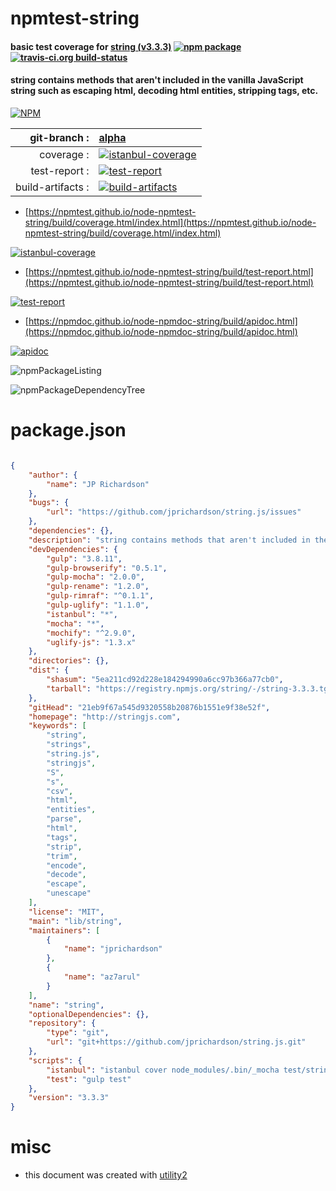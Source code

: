 # npmtest-string

#### basic test coverage for  [string (v3.3.3)](http://stringjs.com)  [![npm package](https://img.shields.io/npm/v/npmtest-string.svg?style=flat-square)](https://www.npmjs.org/package/npmtest-string) [![travis-ci.org build-status](https://api.travis-ci.org/npmtest/node-npmtest-string.svg)](https://travis-ci.org/npmtest/node-npmtest-string)

#### string contains methods that aren't included in the vanilla JavaScript string such as escaping html, decoding html entities, stripping tags, etc.

[![NPM](https://nodei.co/npm/string.png?downloads=true&downloadRank=true&stars=true)](https://www.npmjs.com/package/string)

| git-branch : | [alpha](https://github.com/npmtest/node-npmtest-string/tree/alpha)|
|--:|:--|
| coverage : | [![istanbul-coverage](https://npmtest.github.io/node-npmtest-string/build/coverage.badge.svg)](https://npmtest.github.io/node-npmtest-string/build/coverage.html/index.html)|
| test-report : | [![test-report](https://npmtest.github.io/node-npmtest-string/build/test-report.badge.svg)](https://npmtest.github.io/node-npmtest-string/build/test-report.html)|
| build-artifacts : | [![build-artifacts](https://npmtest.github.io/node-npmtest-string/glyphicons_144_folder_open.png)](https://github.com/npmtest/node-npmtest-string/tree/gh-pages/build)|

- [https://npmtest.github.io/node-npmtest-string/build/coverage.html/index.html](https://npmtest.github.io/node-npmtest-string/build/coverage.html/index.html)

[![istanbul-coverage](https://npmtest.github.io/node-npmtest-string/build/screenCapture.buildCi.browser.%252Ftmp%252Fbuild%252Fcoverage.lib.html.png)](https://npmtest.github.io/node-npmtest-string/build/coverage.html/index.html)

- [https://npmtest.github.io/node-npmtest-string/build/test-report.html](https://npmtest.github.io/node-npmtest-string/build/test-report.html)

[![test-report](https://npmtest.github.io/node-npmtest-string/build/screenCapture.buildCi.browser.%252Ftmp%252Fbuild%252Ftest-report.html.png)](https://npmtest.github.io/node-npmtest-string/build/test-report.html)

- [https://npmdoc.github.io/node-npmdoc-string/build/apidoc.html](https://npmdoc.github.io/node-npmdoc-string/build/apidoc.html)

[![apidoc](https://npmdoc.github.io/node-npmdoc-string/build/screenCapture.buildCi.browser.%252Ftmp%252Fbuild%252Fapidoc.html.png)](https://npmdoc.github.io/node-npmdoc-string/build/apidoc.html)

![npmPackageListing](https://npmtest.github.io/node-npmtest-string/build/screenCapture.npmPackageListing.svg)

![npmPackageDependencyTree](https://npmtest.github.io/node-npmtest-string/build/screenCapture.npmPackageDependencyTree.svg)



# package.json

```json

{
    "author": {
        "name": "JP Richardson"
    },
    "bugs": {
        "url": "https://github.com/jprichardson/string.js/issues"
    },
    "dependencies": {},
    "description": "string contains methods that aren't included in the vanilla JavaScript string such as escaping html, decoding html entities, stripping tags, etc.",
    "devDependencies": {
        "gulp": "3.8.11",
        "gulp-browserify": "0.5.1",
        "gulp-mocha": "2.0.0",
        "gulp-rename": "1.2.0",
        "gulp-rimraf": "^0.1.1",
        "gulp-uglify": "1.1.0",
        "istanbul": "*",
        "mocha": "*",
        "mochify": "^2.9.0",
        "uglify-js": "1.3.x"
    },
    "directories": {},
    "dist": {
        "shasum": "5ea211cd92d228e184294990a6cc97b366a77cb0",
        "tarball": "https://registry.npmjs.org/string/-/string-3.3.3.tgz"
    },
    "gitHead": "21eb9f67a545d9320558b20876b1551e9f38e52f",
    "homepage": "http://stringjs.com",
    "keywords": [
        "string",
        "strings",
        "string.js",
        "stringjs",
        "S",
        "s",
        "csv",
        "html",
        "entities",
        "parse",
        "html",
        "tags",
        "strip",
        "trim",
        "encode",
        "decode",
        "escape",
        "unescape"
    ],
    "license": "MIT",
    "main": "lib/string",
    "maintainers": [
        {
            "name": "jprichardson"
        },
        {
            "name": "az7arul"
        }
    ],
    "name": "string",
    "optionalDependencies": {},
    "repository": {
        "type": "git",
        "url": "git+https://github.com/jprichardson/string.js.git"
    },
    "scripts": {
        "istanbul": "istanbul cover node_modules/.bin/_mocha test/string.test.js",
        "test": "gulp test"
    },
    "version": "3.3.3"
}
```



# misc
- this document was created with [utility2](https://github.com/kaizhu256/node-utility2)
